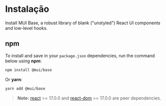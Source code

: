 # Instalação

<p class="description">Install MUI Base, a robust library of blank ("unstyled") React UI components and low-level hooks.</p>

## npm

To install and save in your `package.json` dependencies, run the command below using **npm**:

```sh
npm install @mui/base
```

Or **yarn**:

```sh
yarn add @mui/base
```

<!-- #react-peer-version -->

> **Note:** [react](https://www.npmjs.com/package/react) >= 17.0.0 and [react-dom](https://www.npmjs.com/package/react-dom) >= 17.0.0 are peer dependencies.
